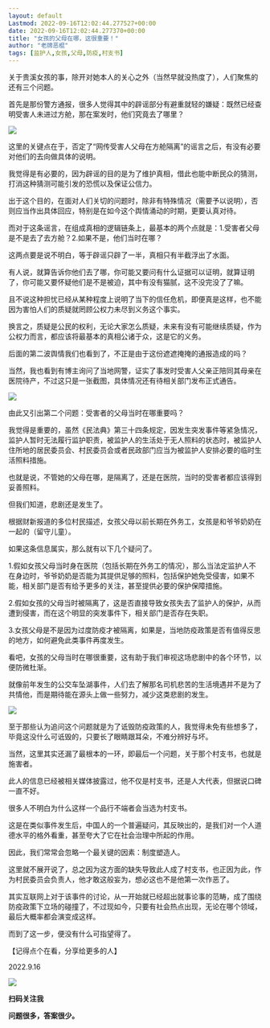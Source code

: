```yaml
---
layout: default
Lastmod: 2022-09-16T12:02:44.277527+00:00
date: 2022-09-16T12:02:44.277370+00:00
title: "女孩的父母在哪，这很重要！"
author: "老牌恶棍"
tags: [监护人,女孩,父母,防疫,村支书]
---
```


关于贵溪女孩的事，除开对她本人的关心之外（当然早就没热度了），人们聚焦的还有三个问题。

首先是那份警方通报，很多人觉得其中的辟谣部分有避重就轻的嫌疑：既然已经查明受害人未进过方舱，那在案发时，他们究竟去了哪里？

![](https://images.weserv.nl/?url=https%3A//mmbiz.qpic.cn/mmbiz_png/1ibcel4Rn6CTDibkT22KuykDKKiaeGqYGYt4jWKgFtVFlNw3opwENia1pjEy7dulkvmib5r5doNAEb7venIDXqu0QXQ/640)

这里的关键点在于，否定了“网传受害人父母在方舱隔离”的谣言之后，有没有必要对他们的去向做具体的说明。

我觉得是有必要的，因为辟谣的目的是为了维护真相，借此也能中断民众的猜测，打消这种猜测可能引发的恐慌以及保证公信力。

出于这个目的，在面对人们关切的问题时，除非有特殊情况（需要予以说明），否则应当作出具体回应，特别是在如今这个舆情涌动的时期，更要认真对待。

而对于这条谣言，在组成真相的逻辑链条上，最基本的两个点就是：1.受害者父母是不是去了去方舱？2.如果不是，他们当时在哪？

这两点要是说不明白，等于辟谣只辟了一半，真相只有半截浮出了水面。

有人说，就算告诉你他们去了哪，你可能又要问有什么证据可以证明，就算证明了，你可能又要怀疑他们是不是被迫，其中有没有猫腻，这不没完没了了嘛。

且不说这种担忧已经从某种程度上说明了当下的信任危机，即便真是这样，也不能因为害怕人们的质疑就罔顾公权力未尽到义务这个事实。

换言之，质疑是公民的权利，无论大家怎么质疑，未来有没有可能继续质疑，作为公权力而言，都应该将最基本的真相公诸于众，这是它的义务。

后面的第二波舆情我们也看到了，不正是由于这份遮遮掩掩的通报造成的吗？

当然，我也看到有博主询问了当地网警，证实了事发时受害人父亲正陪同其母亲在医院待产，不过这只是一张截图，具体情况还有待相关部门发布正式通告。

![](https://images.weserv.nl/?url=https%3A//mmbiz.qpic.cn/mmbiz_png/1ibcel4Rn6CTDibkT22KuykDKKiaeGqYGYtVoma5C4R06bKdqCG2W9IhAsB7Dy8LiaSQJVBmaCEemNKgFh0WHwnmeA/640)

由此又引出第二个问题：受害者的父母当时在哪重要吗？

我觉得是重要的，虽然《民法典》第三十四条规定，因发生突发事件等紧急情况，监护人暂时无法履行监护职责，被监护人的生活处于无人照料的状态时，被监护人住所地的居民委员会、村民委员会或者民政部门应当为被监护人安排必要的临时生活照料措施。

也就是说，不管她的父母在哪，是隔离了，还是在医院，当时的受害者都应该得到妥善照料。  

但我们知道，悲剧还是发生了。

根据财新报道的多位村民描述，女孩父母以前长期在外务工，女孩是和爷爷奶奶在一起的（留守儿童）。

如果这条信息属实，那么就有以下几个疑问了。

1.假如女孩父母当时身在医院（包括长期在外务工的情况），那么当法定监护人不在身边时，爷爷奶奶是否能为其提供足够的照料，包括保护她免受侵害，如果不能，相关部门是否有给予更多的关注，甚至提供必要的保护保障措施。

2.假如女孩的父母当时被隔离了，这是否直接导致女孩失去了监护人的保护，从而遭到侵害，而在这个明显的突发事件下，相关部门是否存在失职。

3.女孩父母是不是因为过度防疫才被隔离，如果是，当地防疫政策是否有值得反思的地方，如何避免此类事件再度发生。

看吧，女孩的父母当时在哪很重要，这有助于我们审视这场悲剧中的各个环节，以便防微杜渐。

就像前年发生的公交车坠湖事件，人们去了解那名司机悲苦的生活境遇并不是为了共情他，而是期待能在源头上做一些努力，减少这类悲剧的发生。

![](https://images.weserv.nl/?url=https%3A//mmbiz.qpic.cn/mmbiz_jpg/1ibcel4Rn6CTDibkT22KuykDKKiaeGqYGYtCIDJqw63Bf1icLU55jpadVjFn4OJdS3jWjqPX0kMYMNUibibz88OPsaqQ/640)

至于那些认为追问这个问题就是为了诋毁防疫政策的人，我觉得未免有些想多了，毕竟这没什么可诋毁的，只要长了眼睛跟耳朵，不难分辨好与坏。

当然，这里其实还漏了最根本的一环，即最后一个问题，关于那个村支书，也就是施害者。

此人的信息已经被相关媒体披露过，他不仅是村支书，还是人大代表，但据说口碑一直不好。

很多人不明白为什么这样一个品行不端者会当选为村支书。

这是在类似事件发生后，中国人的一个普遍疑问，其反映出的，是我们对一个人道德水平的格外看重，甚至夸大了它在社会治理中所起的作用。  

因此，我们常常会忽略一个最关键的因素：制度塑造人。

这里就不展开说了，总之因为这方面的缺失导致此人成了村支书，也正因为此，作为村民委员会负责人，他才敢这般妄为，想必这也不是他第一次作恶了。

其实互联网上对于该事件的讨论，从一开始就已经超出就事论事的范畴，成了围绕防疫政策下立场的碰撞了，不过现如今，只要有社会热点出现，无论在哪个领域，最后大概率都会演变成这样。

而到了这一步，便没有什么可指望得了。

【记得点个在看，分享给更多的人】  

  

2022.9.16

![](https://images.weserv.nl/?url=https%3A//mmbiz.qpic.cn/mmbiz_jpg/1ibcel4Rn6CTDibkT22KuykDKKiaeGqYGYtIYQ8EV7pa5ayeeD3iaEbM6w5MuceM4GLzVazgEShpibJ0WHSfes8ibDicw/640)

**扫码关注我**

**问题很多，答案很少。**

